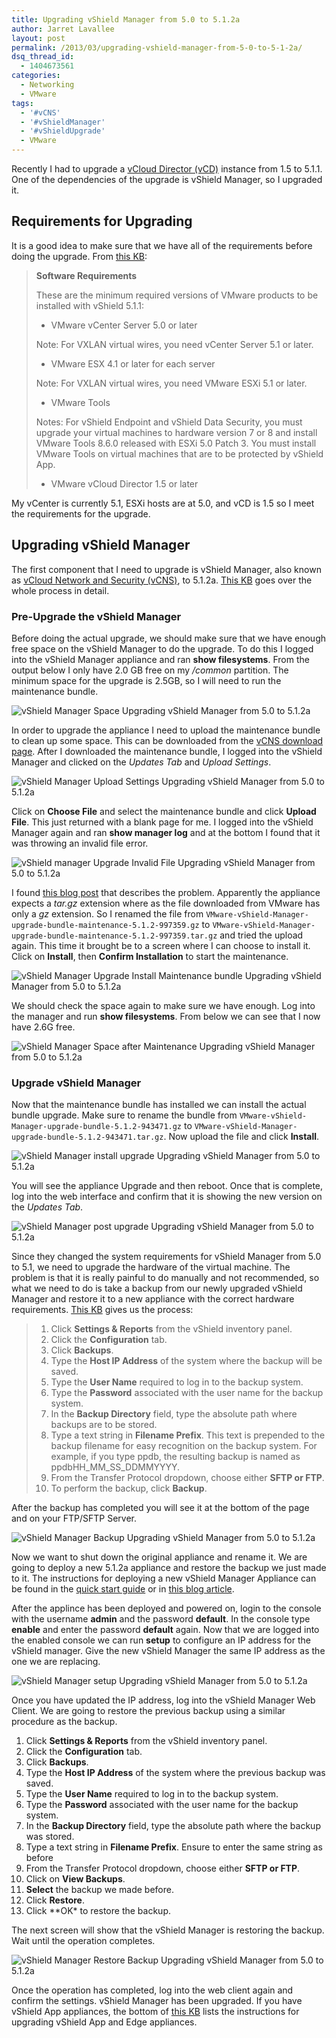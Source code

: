 ```yaml
---
title: Upgrading vShield Manager from 5.0 to 5.1.2a
author: Jarret Lavallee
layout: post
permalink: /2013/03/upgrading-vshield-manager-from-5-0-to-5-1-2a/
dsq_thread_id:
  - 1404673561
categories:
  - Networking
  - VMware
tags:
  - '#vCNS'
  - '#vShieldManager'
  - '#vShieldUpgrade'
  - VMware
---
```

Recently I had to upgrade a <a href="https://www.vmware.com/products/vcloud-director/overview.html" onclick="javascript:_gaq.push(['_trackEvent','outbound-article','http://www.vmware.com/products/vcloud-director/overview.html']);">vCloud Director (vCD)</a> instance from 1.5 to 5.1.1. One of the dependencies of the upgrade is vShield Manager, so I upgraded it.

## Requirements for Upgrading

It is a good idea to make sure that we have all of the requirements before doing the upgrade. From <a href="http://kb.vmware.com/kb/2034699" onclick="javascript:_gaq.push(['_trackEvent','outbound-article','http://kb.vmware.com/kb/2034699']);">this KB</a>:

> **Software Requirements**
> 
> These are the minimum required versions of VMware products to be installed with vShield 5.1.1:
> 
> *   VMware vCenter Server 5.0 or later 
> 
> Note: For VXLAN virtual wires, you need vCenter Server 5.1 or later.
> 
> *   VMware ESX 4.1 or later for each server
> 
> Note: For VXLAN virtual wires, you need VMware ESXi 5.1 or later.
> 
> *   VMware Tools
> 
> Notes: For vShield Endpoint and vShield Data Security, you must upgrade your virtual machines to hardware version 7 or 8 and install VMware Tools 8.6.0 released with ESXi 5.0 Patch 3. You must install VMware Tools on virtual machines that are to be protected by vShield App.
> 
> *   VMware vCloud Director 1.5 or later

My vCenter is currently 5.1, ESXi hosts are at 5.0, and vCD is 1.5 so I meet the requirements for the upgrade.

## Upgrading vShield Manager

The first component that I need to upgrade is vShield Manager, also known as <a href="http://www.vmware.com/products/datacenter-virtualization/vcloud-network-security/overview.html" onclick="javascript:_gaq.push(['_trackEvent','outbound-article','http://www.vmware.com/products/datacenter-virtualization/vcloud-network-security/overview.html']);">vCloud Network and Security (vCNS)</a>, to 5.1.2a. <a href="http://kb.vmware.com/kb/2034699" onclick="javascript:_gaq.push(['_trackEvent','outbound-article','http://kb.vmware.com/kb/2034699']);">This KB</a> goes over the whole process in detail.

### Pre-Upgrade the vShield Manager

Before doing the actual upgrade, we should make sure that we have enough free space on the vShield Manager to do the upgrade. To do this I logged into the vShield Manager appliance and ran **show filesystems**. From the output below I only have 2.0 GB free on my */common* partition. The minimum space for the upgrade is 2.5GB, so I will need to run the maintenance bundle.

![vShield Manager Space Upgrading vShield Manager from 5.0 to 5.1.2a][1]

In order to upgrade the appliance I need to upload the maintenance bundle to clean up some space. This can be downloaded from the <a href="https://my.vmware.com/web/vmware/info/slug/security_products/vmware_vcloud_networking_and_security/5_1" onclick="javascript:_gaq.push(['_trackEvent','outbound-article','http://my.vmware.com/web/vmware/info/slug/security_products/vmware_vcloud_networking_and_security/5_1']);">vCNS download page</a>. After I downloaded the maintenance bundle, I logged into the vShield Manager and clicked on the *Updates Tab* and *Upload Settings*.

![vShield Manager Upload Settings Upgrading vShield Manager from 5.0 to 5.1.2a][2]

Click on **Choose File** and select the maintenance bundle and click **Upload File**. This just returned with a blank page for me. I logged into the vShield Manager again and ran **show manager log** and at the bottom I found that it was throwing an invalid file error.

![vShield manager Upgrade Invalid File Upgrading vShield Manager from 5.0 to 5.1.2a][3]

I found <a href="http://thephuck.com/virtualization/vshieldmanager-upgrade-bundle-errors-with-invalid-file-misnamed-at-download-vmware-vsphere51/" onclick="javascript:_gaq.push(['_trackEvent','outbound-article','http://thephuck.com/virtualization/vshieldmanager-upgrade-bundle-errors-with-invalid-file-misnamed-at-download-vmware-vsphere51/']);" class="broken_link">this blog post</a> that describes the problem. Apparently the appliance expects a *tar.gz* extension where as the file downloaded from VMware has only a *gz* extension. So I renamed the file from `VMware-vShield-Manager-upgrade-bundle-maintenance-5.1.2-997359.gz` to `VMware-vShield-Manager-upgrade-bundle-maintenance-5.1.2-997359.tar.gz` and tried the upload again. This time it brought be to a screen where I can choose to install it. Click on **Install**, then **Confirm Installation** to start the maintenance.

![vShield Manager Upgrade Install Maintenance bundle Upgrading vShield Manager from 5.0 to 5.1.2a][4]

We should check the space again to make sure we have enough. Log into the manager and run **show filesystems**. From below we can see that I now have 2.6G free.

![vShield Manager Space after Maintenance Upgrading vShield Manager from 5.0 to 5.1.2a][5]

### Upgrade vShield Manager

Now that the maintenance bundle has installed we can install the actual bundle upgrade. Make sure to rename the bundle from `VMware-vShield-Manager-upgrade-bundle-5.1.2-943471.gz` to `VMware-vShield-Manager-upgrade-bundle-5.1.2-943471.tar.gz`. Now upload the file and click **Install**.

![vShield Manager install upgrade Upgrading vShield Manager from 5.0 to 5.1.2a][6]

You will see the appliance Upgrade and then reboot. Once that is complete, log into the web interface and confirm that it is showing the new version on the *Updates Tab*.

![vShield Manager post upgrade Upgrading vShield Manager from 5.0 to 5.1.2a][7]

Since they changed the system requirements for vShield Manager from 5.0 to 5.1, we need to upgrade the hardware of the virtual machine. The problem is that it is really painful to do manually and not recommended, so what we need to do is take a backup from our newly upgraded vShield Manager and restore it to a new appliance with the correct hardware requirements. <a href="http://kb.vmware.com/kb/1022135" onclick="javascript:_gaq.push(['_trackEvent','outbound-article','http://kb.vmware.com/kb/1022135']);">This KB</a> gives us the process:

> 1.  Click **Settings & Reports** from the vShield inventory panel.
> 2.  Click the **Configuration** tab.
> 3.  Click **Backups**.
> 4.  Type the **Host IP Address** of the system where the backup will be saved.
> 5.  Type the **User Name** required to log in to the backup system.
> 6.  Type the **Password** associated with the user name for the backup system.
> 7.  In the **Backup Directory** field, type the absolute path where backups are to be stored.
> 8.  Type a text string in **Filename Prefix**. This text is prepended to the backup filename for easy recognition on the backup system. For example, if you type ppdb, the resulting backup is named as ppdbHH&#95;MM&#95;SS_DDMMYYYY.
> 9.  From the Transfer Protocol dropdown, choose either **SFTP or FTP**.
> 10. To perform the backup, click **Backup**.

After the backup has completed you will see it at the bottom of the page and on your FTP/SFTP Server.

![vShield Manager Backup Upgrading vShield Manager from 5.0 to 5.1.2a][8]

Now we want to shut down the original appliance and rename it. We are going to deploy a new 5.1.2a appliance and restore the backup we just made to it. The instructions for deploying a new vShield Manager Appliance can be found in the <a href="http://www.vmware.com/pdf/vshield_51_quickstart.pdf" onclick="javascript:_gaq.push(['_trackEvent','download','http://www.vmware.com/pdf/vshield_51_quickstart.pdf']);">quick start guide</a> or in <a href="http://netappsky.com/vmware/vmware-vshield-zones/" onclick="javascript:_gaq.push(['_trackEvent','outbound-article','http://netappsky.com/vmware/vmware-vshield-zones/']);">this blog article</a>.

After the applince has been deployed and powered on, login to the console with the username **admin** and the password **default**. In the console type **enable** and enter the password **default** again. Now that we are logged into the enabled console we can run **setup** to configure an IP address for the vShield manager. Give the new vShield Manager the same IP address as the one we are replacing.

![vShield Manager setup Upgrading vShield Manager from 5.0 to 5.1.2a][9]

Once you have updated the IP address, log into the vShield Manager Web Client. We are going to restore the previous backup using a similar procedure as the backup.

1.  Click **Settings & Reports** from the vShield inventory panel.
2.  Click the **Configuration** tab.
3.  Click **Backups**.
4.  Type the **Host IP Address** of the system where the previous backup was saved.
5.  Type the **User Name** required to log in to the backup system.
6.  Type the **Password** associated with the user name for the backup system.
7.  In the **Backup Directory** field, type the absolute path where the backup was stored.
8.  Type a text string in **Filename Prefix**. Ensure to enter the same string as before
9.  From the Transfer Protocol dropdown, choose either **SFTP or FTP**.
10. Click on **View Backups**.
11. **Select** the backup we made before. 
12. Click **Restore**.
13. Click *&#42;OK&#42; to restore the backup.

The next screen will show that the vShield Manager is restoring the backup. Wait until the operation completes.

![vShield Manager Restore Backup Upgrading vShield Manager from 5.0 to 5.1.2a][10]

Once the operation has completed, log into the web client again and confirm the settings. vShield Manager has been upgraded. If you have vShield App appliances, the bottom of <a href="http://kb.vmware.com/kb/2034699" onclick="javascript:_gaq.push(['_trackEvent','outbound-article','http://kb.vmware.com/kb/2034699']);">this KB</a> lists the instructions for upgrading vShield App and Edge appliances.


 [1]: http://virtuallyhyper.com/wp-content/uploads/2013/03/vShield-Manager-Space.jpg "Upgrading vShield Manager from 5.0 to 5.1.2a"
 [2]: http://virtuallyhyper.com/wp-content/uploads/2013/03/vShield-Manager-Upload-Settings.jpg "Upgrading vShield Manager from 5.0 to 5.1.2a"
 [3]: http://virtuallyhyper.com/wp-content/uploads/2013/03/vShield-manager-Upgrade-Invalid-File.jpg "Upgrading vShield Manager from 5.0 to 5.1.2a"
 [4]: http://virtuallyhyper.com/wp-content/uploads/2013/03/vShield-Manager-Upgrade-Install-Maintenance-bundle.jpg "Upgrading vShield Manager from 5.0 to 5.1.2a"
 [5]: http://virtuallyhyper.com/wp-content/uploads/2013/03/vShield-Manager-Space-after-Maintenance.jpg "Upgrading vShield Manager from 5.0 to 5.1.2a"
 [6]: http://virtuallyhyper.com/wp-content/uploads/2013/03/vShield-Manager-install-upgrade.jpg "Upgrading vShield Manager from 5.0 to 5.1.2a"
 [7]: http://virtuallyhyper.com/wp-content/uploads/2013/03/vShield-Manager-post-upgrade.jpg "Upgrading vShield Manager from 5.0 to 5.1.2a"
 [8]: http://virtuallyhyper.com/wp-content/uploads/2013/03/vShield-Manager-Backup.jpg "Upgrading vShield Manager from 5.0 to 5.1.2a"
 [9]: http://virtuallyhyper.com/wp-content/uploads/2013/03/vShield-Manager-setup.jpg "Upgrading vShield Manager from 5.0 to 5.1.2a"
 [10]: http://virtuallyhyper.com/wp-content/uploads/2013/03/vShield-Manager-Restore-Backup.jpg "Upgrading vShield Manager from 5.0 to 5.1.2a"